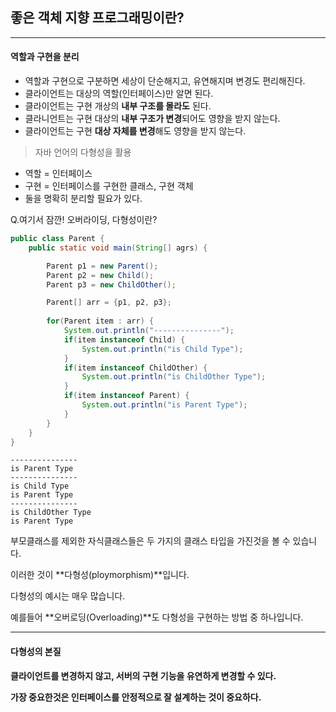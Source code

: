 ## 좋은 객체 지향 프로그래밍이란?
___


#### 역할과 구현을 분리
- 역할과 구현으로 구분하면 세상이 단순해지고, 유연해지며 변경도 편리해진다.
- 클라이언트는 대상의 역할(인터페이스)만 알면 된다.
- 클라이언트는 구현 개상의 **내부 구조를 몰라도** 된다.
- 클라니언트는 구현 대상의 **내부 구조가 변경**되어도 영향을 받지 않는다.
- 클라이언트는 구현 **대상 자체를 변경**해도 영향을 받지 않는다.

> 자바 언어의 다형성을 활용

- 역할 = 인터페이스
- 구현 = 인터페이스를 구현한 클래스, 구현 객체
- 둘을 명확히 분리할 필요가 있다.

Q.여기서 잠깐! 오버라이딩, 다형성이란?

```java
public class Parent {
    public static void main(String[] agrs) {

        Parent p1 = new Parent();
        Parent p2 = new Child();
        Parent p3 = new ChildOther();

        Parent[] arr = {p1, p2, p3};
        
        for(Parent item : arr) {
        	System.out.println("---------------");
        	if(item instanceof Child) {
        		System.out.println("is Child Type");
        	} 
        	if(item instanceof ChildOther) {
        		System.out.println("is ChildOther Type");
        	} 
        	if(item instanceof Parent) {
        		System.out.println("is Parent Type");
        	}
        }
    }
}
```

```
---------------
is Parent Type
---------------
is Child Type
is Parent Type
---------------
is ChildOther Type
is Parent Type
```

부모클래스를 제외한 자식클래스들은 두 가지의 클래스 타입을 가진것을 볼 수 있습니다.

이러한 것이 **다형성(ploymorphism)**입니다.

다형성의 예시는 매우 많습니다.

예를들어 **오버로딩(Overloading)**도 다형성을 구현하는 방법 중 하나입니다.

___

#### 다형성의 본질

**클라이언트를 변경하지 않고, 서버의 구현 기능을 유연하게 변경할 수 있다.**

**가장 중요한것은 인터페이스를 안정적으로 잘 설계하는 것이 중요하다.**